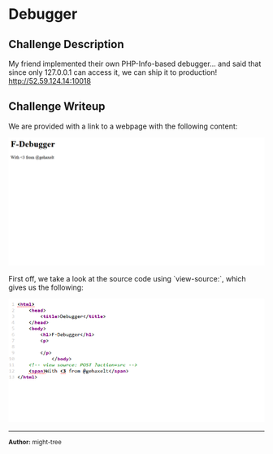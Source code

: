 # Debugger

## Challenge Description
My friend implemented their own PHP-Info-based debugger... and said that since only 127.0.0.1 can access it, we can ship it to production!<br>
http://52.59.124.14:10018 

## Challenge Writeup
We are provided with a link to a webpage with the following content:
<p align="center">
  <img src="1.png" width="1000" /><br>
<!--   <sup>An average linux user's desktop</sup> -->
</p>
First off, we take a look at the source code using `view-source:`, which gives us the following:
<p align="center">
  <img src="2.png" width="1000" /><br>
</p>

---
<sup>**Author:** might-tree</sup>
